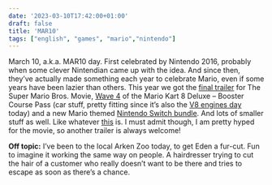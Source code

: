 ```yaml
---
date: '2023-03-10T17:42:00+01:00'
draft: false
title: 'MAR10'
tags: ["english", "games", "mario","nintendo"]
---
```


March 10, a.k.a. MAR10 day. First celebrated by Nintendo 2016, 
probably when some clever Nintendian came up with the idea. 
And since then, they’ve actually made something each year to celebrate Mario, 
even if some years have been lazier than others. 
This year we got the [final trailer](https://www.youtube.com/watch?v=DdD9geN6erk) for 
The Super Mario Bros. Movie, [Wave 4](https://www.nintendo.com/whatsnew/wave-4-is-out-now-for-the-mario-kart-8-deluxe-booster-course-pass-dlc/) of the Mario Kart 8 Deluxe – 
Booster Course Pass (car stuff, pretty fitting since it’s also the [V8 engines day](https://www.scania.com/group/en/home/newsroom/news/2020/international-v8-day-old-meets-new.html) today) and a new 
Mario themed [Nintendo Switch bundle](https://www.nintendo.com/store/products/nintendo-switch-mario-choose-one-bundle-118107/). And lots of smaller stuff as well. 
Like whatever [this](https://www.youtube.com/watch?v=h4nq-JDPDgA) is.
I must admit though, I am pretty hyped for the movie, so another trailer is always welcome!

**Off topic:** I’ve been to the local Arken Zoo today, to get Eden a fur-cut. Fun to imagine it working the same way on people. A hairdresser trying to cut the hair of a customer who really doesn’t want to be there and tries to escape as soon as there’s a chance.